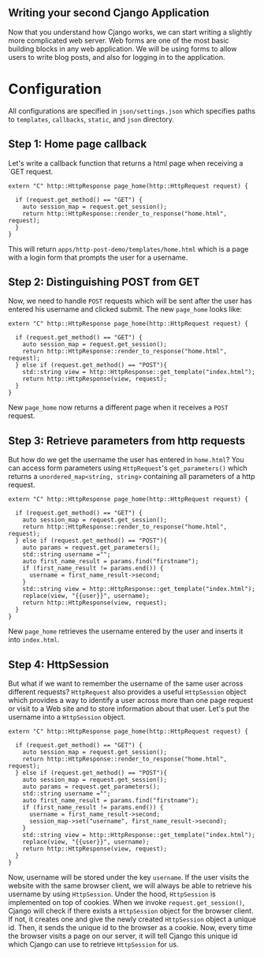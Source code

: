 ## Writing your second Cjango Application

Now that you understand how Cjango works, we can start writing a slightly more complicated web server. Web forms are one of the most basic building blocks in any web application. We will be using forms to allow users to write blog posts, and also for logging in to the application.

# Configuration
All configurations are specified in `json/settings.json` which specifies paths to `templates`, `callbacks`, `static`, and `json` directory.

## Step 1: Home page callback

Let's write a callback function that returns a html page when receiving a `GET request.

```
extern "C" http::HttpResponse page_home(http::HttpRequest request) {

  if (request.get_method() == "GET") {
    auto session_map = request.get_session();
    return http::HttpResponse::render_to_response("home.html", request);
  } 
}

```

This will return `apps/http-post-demo/templates/home.html` which is a page with a login form that prompts the user for a username. 

## Step 2: Distinguishing POST from GET
Now, we need to handle `POST` requests which will be sent after the user has entered his username and clicked submit. The new `page_home` looks like:

```
extern "C" http::HttpResponse page_home(http::HttpRequest request) {

  if (request.get_method() == "GET") {
    auto session_map = request.get_session();
    return http::HttpResponse::render_to_response("home.html", request);
  } else if (request.get_method() == "POST"){
    std::string view = http::HttpResponse::get_template("index.html");
    return http::HttpResponse(view, request);
  }
}
```
New `page_home` now returns a different page when it receives a `POST` request. 

## Step 3: Retrieve parameters from http requests
But how do we get the username the user has entered in `home.html`? You can access form parameters using `HttpRequest`'s `get_parameters()` which returns a `unordered_map<string, string>` containing all parameters of a http request. 

```
extern "C" http::HttpResponse page_home(http::HttpRequest request) {

  if (request.get_method() == "GET") {
    auto session_map = request.get_session();
    return http::HttpResponse::render_to_response("home.html", request);
  } else if (request.get_method() == "POST"){
    auto params = request.get_parameters();
    std::string username ="";
    auto first_name_result = params.find("firstname");
    if (first_name_result != params.end()) {
      username = first_name_result->second;
    }
    std::string view = http::HttpResponse::get_template("index.html");
    replace(view, "{{user}}", username);
    return http::HttpResponse(view, request);
  }
}
```
New `page_home` retrieves the username entered by the user and inserts it into `index.html`. 

## Step 4: HttpSession 
But what if we want to remember the username of the same user across different requests? `HttpRequest` also provides a useful `HttpSession` object which provides a way to identify a user across more than one page request or visit to a Web site and to store information about that user. Let's put the username into a `HttpSession` object.

```
extern "C" http::HttpResponse page_home(http::HttpRequest request) {

  if (request.get_method() == "GET") {
    auto session_map = request.get_session();
    return http::HttpResponse::render_to_response("home.html", request);
  } else if (request.get_method() == "POST"){
    auto session_map = request.get_session();
    auto params = request.get_parameters();
    std::string username ="";
    auto first_name_result = params.find("firstname");
    if (first_name_result != params.end()) {
      username = first_name_result->second;
      session_map->set("username", first_name_result->second);
    }
    std::string view = http::HttpResponse::get_template("index.html");
    replace(view, "{{user}}", username);
    return http::HttpResponse(view, request);
  }
}
```
Now, username will be stored under the key `username`. If the user visits the website with the same browser client, we will always be able to retrieve his username by using `HttpSession`. Under the hood, `HttpSession` is implemented on top of cookies. When we invoke `request.get_session()`, Cjango will check if there exists a `HttpSession` object for the browser client. If not, it creates one and give the newly created `HttpSession` object a unique id. Then, it sends the unique id to the browser as a cookie. Now, every time the browser visits a page on our server, it will tell Cjango this unique id which Cjango can use to retrieve `HttpSession` for us.